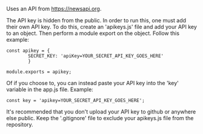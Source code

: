 Uses an API from https://newsapi.org.

The API key is hidden from the public.  In order to run this, one must add their own API key.  To do this, create an 'apikeys.js' file and add your API key to an object.  Then perform a module export on the object.  Follow this example: 

	const apikey = {
			SECRET_KEY: 'apiKey=YOUR_SECRET_API_KEY_GOES_HERE'
			}

	module.exports = apikey;


Of if you choose to, you can instead paste your API key into the 'key' variable in the app.js file.  Example:

	const key = 'apikey=YOUR_SECRET_API_KEY_GOES_HERE';


It's recommended that you don't upload your API key to github or anywhere else public.  Keep the '.gitignore' file to exclude your apikeys.js file from the repository.